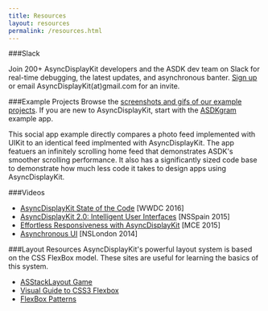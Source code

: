 ```yaml
---
title: Resources
layout: resources
permalink: /resources.html
---
```


###Slack

Join 200+ AsyncDisplayKit developers and the ASDK dev team on Slack for real-time debugging, the latest updates, and asynchronous banter. <a href="http://asdk-slack-auto-invite.herokuapp.com">Sign up</a> or email AsyncDisplayKit(at)gmail.com for an invite.

###Example Projects
Browse the <a href="https://github.com/facebook/AsyncDisplayKit/tree/master/examples">screenshots and gifs of our example projects</a>. If you are new to AsyncDisplayKit, start with the <a href="https://github.com/facebook/AsyncDisplayKit/tree/master/examples/ASDKgram">ASDKgram</a> example app. 

This social app example directly compares a photo feed implemented with UIKit to an identical feed implmented with AsyncDisplayKit. The app featuers an infinitely scrolling home feed that demonstrates ASDK's smoother scrolling performance. It also has a significantly sized code base to demonstrate how much less code it takes to design apps using AsyncDisplayKit.

###Videos
<ul>
  <li><a href = "https://www.youtube.com/watch?v=8ngXakpE2x8">AsyncDisplayKit State of the Code</a> [WWDC 2016]
  <li><a href = "https://www.youtube.com/watch?v=RY_X7l1g79Q">AsyncDisplayKit 2.0: Intelligent User Interfaces</a> [NSSpain 2015]
  <li><a href = "https://www.youtube.com/watch?v=ZPL4Nse76oY">Effortless Responsiveness with AsyncDisplayKit</a> [MCE 2015]
  <li><a href = "https://www.youtube.com/watch?v=h4QDbgB7RLo">Asynchronous UI</a> [NSLondon 2014]
</ul> 

###Layout Resources
AsyncDisplayKit's powerful layout system is based on the CSS FlexBox model. These sites are useful for learning the basics of this system. 
<ul>
  <li><a href = "http://nguyenhuy.github.io/froggy-asdk-layout/">ASStackLayout Game</a>
  <li><a href = "https://demos.scotch.io/visual-guide-to-css3-flexbox-flexbox-playground/demos/">Visual Guide to CSS3 Flexbox</a>
  <li><a href = "http://www.flexboxpatterns.com/home">FlexBox Patterns</a>
</ul>
